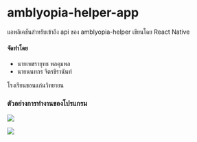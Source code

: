 
# amblyopia-helper-app
แอพลิเคชันสำหรับเข้าถึง api ของ amblyopia-helper เขียนโดย React Native
#### จัดทำโดย
-   นายเพชรายุทธ พลคุมพล
-   นายนนทกร จิตรชิรานันท์ 

โรงเรียนขอนแก่นวิทยายน

### ตัวอย่างการทำงานของโปรแกรม
![](https://scontent.fbkk5-4.fna.fbcdn.net/v/t1.15752-9/32869085_1686150614787769_6231811325303980032_n.jpg?_nc_cat=0&oh=8d1632436935c0fdee096b4463d151c8&oe=5B8977D2)

![](https://media.giphy.com/media/oy4bLVV1vRWF6Zvv55/giphy.gif)

